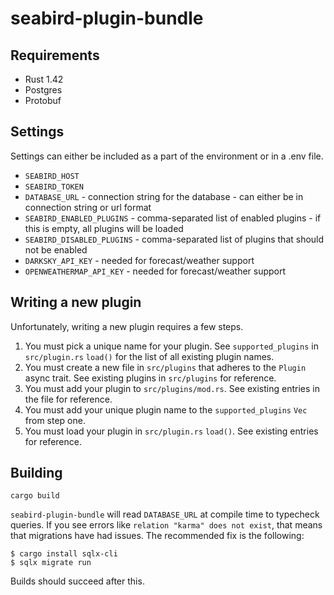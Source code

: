 # seabird-plugin-bundle

## Requirements

- Rust 1.42
- Postgres
- Protobuf

## Settings

Settings can either be included as a part of the environment or in a .env file.

- `SEABIRD_HOST`
- `SEABIRD_TOKEN`
- `DATABASE_URL` - connection string for the database - can either be in connection string or url format
- `SEABIRD_ENABLED_PLUGINS` - comma-separated list of enabled plugins - if this is empty, all plugins will be loaded
- `SEABIRD_DISABLED_PLUGINS` - comma-separated list of plugins that should not be enabled
- `DARKSKY_API_KEY` - needed for forecast/weather support
- `OPENWEATHERMAP_API_KEY` - needed for forecast/weather support

## Writing a new plugin

Unfortunately, writing a new plugin requires a few steps.

1. You must pick a unique name for your plugin. See `supported_plugins` in `src/plugin.rs` `load()` for the list of all existing plugin names.
2. You must create a new file in `src/plugins` that adheres to the `Plugin` async trait. See existing plugins in `src/plugins` for reference.
3. You must add your plugin to `src/plugins/mod.rs`. See existing entries in the file for reference.
4. You must add your unique plugin name to the `supported_plugins` `Vec` from step one.
5. You must load your plugin in `src/plugin.rs` `load()`. See existing entries for reference.

## Building

```
cargo build
```

`seabird-plugin-bundle` will read `DATABASE_URL` at compile time to typecheck queries. If you see errors like `relation "karma" does not exist`, that means that migrations have had issues. The recommended fix is the following:

```
$ cargo install sqlx-cli
$ sqlx migrate run
```

Builds should succeed after this.

